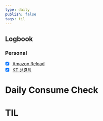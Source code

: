 ```yaml
---
type: daily
publish: false
tags: til
---
```


## Logbook
### Personal
- [x] [Amazon Reload](things:///show?id=VhwWENpwbusiHkqCSn3gxF)
- [x] [KT 선결제](things:///show?id=QuqagjfCPikCVquKRnERPv)
# Daily Consume Check



# TIL






